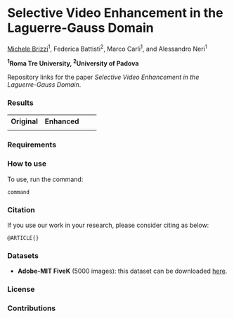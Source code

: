# Selective Video Enhancement in the Laguerre-Gauss Domain

[Michele Brizzi](link)<sup>1</sup>, Federica Battisti<sup>2</sup>, Marco Carli<sup>1</sup>, and Alessandro Neri<sup>1</sup>

**<sup>1</sup>Roma Tre University, <sup>2</sup>University of Padova**

<p>
   Repository links for the paper <i>Selective Video Enhancement in the Laguerre-Gauss Domain</i>.
</p>

### Results

<table>
   <tr>
      <th>Original</th>
      <th>Enhanced</th>
   </tr>
   <tr>
      <td></td>
      <td></td>
      <td></td>
      <td></td>
   </tr>
</table>

### Requirements


### How to use
To use, run the command:

```
command
```

### Citation

If you use our work in your research, please consider citing as below:

```
@ARTICLE{}
```

### Datasets
* __Adobe-MIT FiveK__ (5000 images): this dataset can be downloaded [here](https://data.csail.mit.edu/graphics/fivek/).

### License

### Contributions
